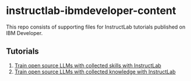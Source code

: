 # instructlab-ibmdeveloper-content
This repo consists of supporting files for InstructLab tutorials published on IBM Developer.

## Tutorials
1. [Train open source LLMs with collected skills with InstructLab](https://developer.ibm.com/tutorials/awb-train-open-source-llms-collected-skills-instructlab/)
2. [Train open source LLMs with collected knowledge with InstructLab](https://developer.ibm.com/tutorials/awb-train-open-source-llms-collected-knowledge-instructlab/)
